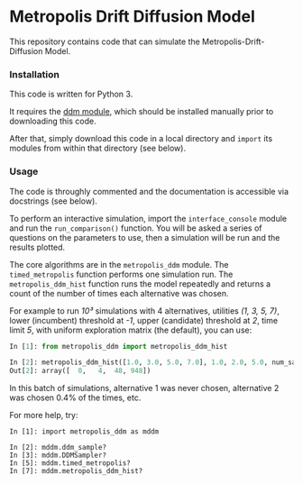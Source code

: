 # Metropolis Drift Diffusion Model

This repository contains code that can simulate the Metropolis-Drift-Diffusion Model.

### Installation

This code is written for Python 3.

It requires the [ddm module](https://github.com/DrugowitschLab/dm), which should be installed manually prior to downloading this code.

After that, simply download this code in a local directory and `import` its modules from within that
directory (see below).

### Usage

The code is throughly commented and the documentation is accessible via docstrings (see below).

To perform an interactive simulation, import the `interface_console` module and run the
`run_comparison()` function.  You will be asked a series of questions on the parameters to use,
then a simulation will be run and the results plotted.

The core algorithms are in the `metropolis_ddm` module. The `timed_metropolis` function performs
one simulation run.  The `metropolis_ddm_hist` function runs the model repeatedly and returns a
count of the number of times each alternative was chosen.

For example to run <i>10³</i> simulations with 4 alternatives, utilities <i>(1, 3, 5, 7)</i>, lower
(incumbent) threshold at <i>-1</i>, upper (candidate) threshold at <i>2</i>, time limit <i>5</i>,
with uniform exploration matrix (the default), you can use:

```python
In [1]: from metropolis_ddm import metropolis_ddm_hist

In [2]: metropolis_ddm_hist([1.0, 3.0, 5.0, 7.0], 1.0, 2.0, 5.0, num_samples=10**3)
Out[2]: array([  0,   4,  48, 948])
```

In this batch of simulations, alternative 1 was never chosen, alternative 2 was chosen 0.4% of the
times, etc.

For more help, try:

```
In [1]: import metropolis_ddm as mddm

In [2]: mddm.ddm_sample?
In [3]: mddm.DDMSampler?
In [5]: mddm.timed_metropolis?
In [7]: mddm.metropolis_ddm_hist?
